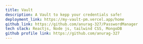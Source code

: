 ```yaml
---
title: Vault
description: A Vault to kepp your credentials safe!
deployment_link: https://my-vault-pm.vercel.app/home
github_link: https://github.com/anurag-327/PasswordManager
tech stack: Reactjs, Node js, tailwind CSS, MongoDB
github profile link: https://github.com/anurag-327
---
```

